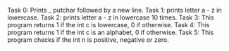Task 0: Prints _ putchar followed by a new line.
Task 1: prints letter a - z in lowercase. 
Task 2: prints letter a - z in lowercase 10 times.
Task 3: This program returns 1 if the int c is lowercase, 0 if otherwise.
Task 4: This program returns 1 if the int c is an alphabet, 0 if otherwise.
Task 5: This program checks if the int n is positive, negative or zero.
